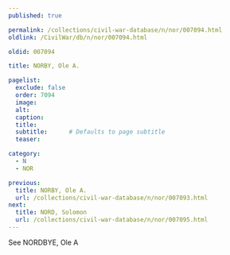 ```yaml
---
published: true

permalink: /collections/civil-war-database/n/nor/007094.html
oldlink: /CivilWar/db/n/nor/007094.html

oldid: 007094

title: NORBY, Ole A.

pagelist:
  exclude: false
  order: 7094
  image: 
  alt:
  caption:
  title:
  subtitle:      # Defaults to page subtitle
  teaser:

category: 
  - N 
  - NOR

previous:
  title: NORBY, Ole A.
  url: /collections/civil-war-database/n/nor/007093.html  
next:
  title: NORD, Solomon
  url: /collections/civil-war-database/n/nor/007095.html   
---
```

See NORDBYE, Ole A